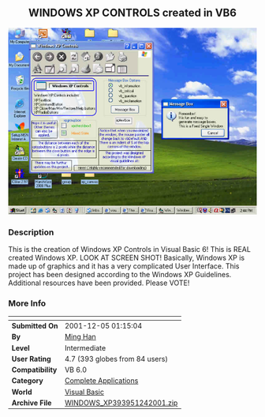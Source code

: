 ﻿<div align="center">

## WINDOWS XP CONTROLS created in VB6

<img src="PIC2001111214812208.jpg">
</div>

### Description

This is the creation of Windows XP Controls in Visual Basic 6! This is REAL created Windows XP. LOOK AT SCREEN SHOT! Basically, Windows XP is made up of graphics and it has a very complicated User Interface. This project has been designed according to the Windows XP Guidelines. Additional resources have been provided. Please VOTE!
 
### More Info
 


<span>             |<span>
---                |---
**Submitted On**   |2001-12-05 01:15:04
**By**             |[Ming Han](https://github.com/Planet-Source-Code/PSCIndex/blob/master/ByAuthor/ming-han.md)
**Level**          |Intermediate
**User Rating**    |4.7 (393 globes from 84 users)
**Compatibility**  |VB 6\.0
**Category**       |[Complete Applications](https://github.com/Planet-Source-Code/PSCIndex/blob/master/ByCategory/complete-applications__1-27.md)
**World**          |[Visual Basic](https://github.com/Planet-Source-Code/PSCIndex/blob/master/ByWorld/visual-basic.md)
**Archive File**   |[WINDOWS\_XP393951242001\.zip](https://github.com/Planet-Source-Code/ming-han-windows-xp-controls-created-in-vb6__1-28804/archive/master.zip)








